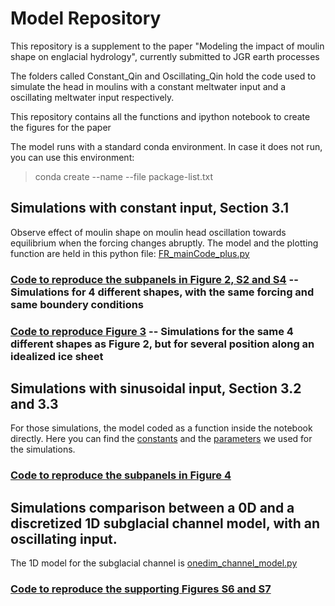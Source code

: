 # Model Repository
This repository is a supplement to the paper "Modeling the impact of moulin shape on englacial hydrology", currently submitted to JGR earth processes

The folders called Constant_Qin and Oscillating_Qin hold the code used to simulate the head in moulins with a constant meltwater input and a oscillating meltwater input respectively.

This repository contains all the functions and ipython notebook to create the figures for the paper

The model runs with a standard conda environment. In case it does not run, you can use this environment:
> conda create --name <env> --file package-list.txt


## Simulations with constant input, Section 3.1
Observe effect of moulin shape on moulin head oscillation towards equilibrium when the forcing changes abruptly.
The model and the plotting function are held in this python file: [FR_mainCode_plus.py](onstant_Qin/FR_mainCode_plus.py)

### [Code to reproduce the subpanels in Figure 2, S2 and S4](Constant_Qin/Plot_Figure2-S2-S4.ipynb) -- Simulations for 4 different shapes, with the same forcing and same boundery conditions

### [Code to reproduce Figure 3](Constant_Qin/Figure3.ipynb) -- Simulations for the same 4 different shapes as Figure 2, but for several position along an idealized ice sheet

## Simulations with sinusoidal input, Section 3.2 and 3.3 
For those simulations, the model coded as a function inside the notebook directly. 
Here you can find the [constants](Oscillating_Qin/Constant_JGRpaper.py) and the [parameters](Oscillating_Qin/Parameters.py) we used for the simulations.

### [Code to reproduce the subpanels in Figure 4](Oscillating_Qin/OscillationRecharge_Figures-Parameters-For-JGR.ipynb)
  


## Simulations comparison between a 0D and a discretized 1D subglacial channel model, with an oscillating input. 
  The 1D model for the subglacial channel is [onedim_channel_model.py](Compare_0D_1D/onedim_channel_model.py)
### [Code to reproduce the supporting Figures S6 and S7](Compare_0D_1D/Supplemental_figures_S06_S07.ipynb)

